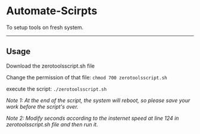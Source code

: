 # Automate-Scirpts
To setup tools on fresh system.

---

## Usage

Download the zerotoolsscript.sh file

Change the permission of that file: `chmod 700 zerotoolsscript.sh`

execute the script: `./zerotoolsscript.sh`

*Note 1: At the end of the script, the system will reboot, so please save your work before the script's over.*

*Note 2: Modify seconds according to the insternet speed at line 124 in zerotoolsscript.sh file and then run it.*